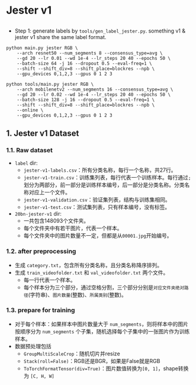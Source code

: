 # Jester v1

## 
+ Step 1: generate labels by `tools/gen_label_jester.py`. something v1 & jester v1 share the same label format.


```
python main.py jester RGB \
    --arch resnet50 --num_segments 8 --consensus_type=avg \
    --gd 20 --lr 0.01 --wd 1e-4 --lr_steps 20 40 --epochs 50 \
    --batch-size 64 -j 16 --dropout 0.5 --eval-freq=1 \
    --shift --shift_div=8 --shift_place=blockres --npb \
    --gpu_devices 0,1,2,3 --gpus 0 1 2 3

python tools/main.py jester RGB \
    --arch mobilenetv2 --num_segments 16 --consensus_type=avg \
    --gd 20 --lr 0.02 --wd 1e-4 --lr_steps 20 40 --epochs 50 \
    --batch-size 128 -j 16 --dropout 0.5 --eval-freq=1 \
    --shift --shift_div=8 --shift_place=blockres --npb \
    --online \
    --gpu_devices 0,1,2,3 --gpus 0 1 2 3

```

## 1. Jester v1 Dataset

### 1.1. Raw dataset
+ `label` dir:
  + `jester-v1-labels.csv`：所有分类名称，每行一个名称，共27行。
  + `jester-v1-train.csv`：训练集列表，每行代表一个训练样本。每行通过`;`划分为两部分，前一部分是训练样本编号，后一部分是分类名称。分类名称对应上一个文件。
  + `jester-v1-validation.csv`：验证集列表，结构与训练集相同。
  + `jester-v1-test.csv`：测试集列表，只有样本编号，没有标签。
+ `20bn-jester-v1` dir:
  + 一共包含148093个文件夹。
  + 每个文件夹中有若干图片，代表一个样本。
  + 每个文件夹中的图片数量不一定，但都是从`00001.jpg`开始编号。

### 1.2. after preprocessing
+ 生成 `category.txt`，包含所有分类名称，且分类名称降序排列。
+ 生成 `train_videofolder.txt` 和 `val_videofolder.txt` 两个文件。
  + 每一行代表一个样本。
  + 每个样本分为三个部分，通过空格分割，三个部分分别是`对应文件夹绝对路径`(字符串)、`图片数量`(整数)、`所属类别`(整数)。


### 1.3. prepare for training
+ 对于每个样本：如果样本中图片数量大于 `num_segments`，则将样本中的图片按顺序分为 `num_segments` 个子集，随机选择每个子集中的一张图片作为训练样本。
+ 数据预处理包括
  + `GroupMultiScaleCrop`：随机切片并resize
  + `Stack(roll=False)`：RGB还是BGR，如果是False就是RGB
  + `ToTorchFormatTensor(div=True)`：图片数值转换为`[0, 1]`，shape转换为 `[C, H, W]`